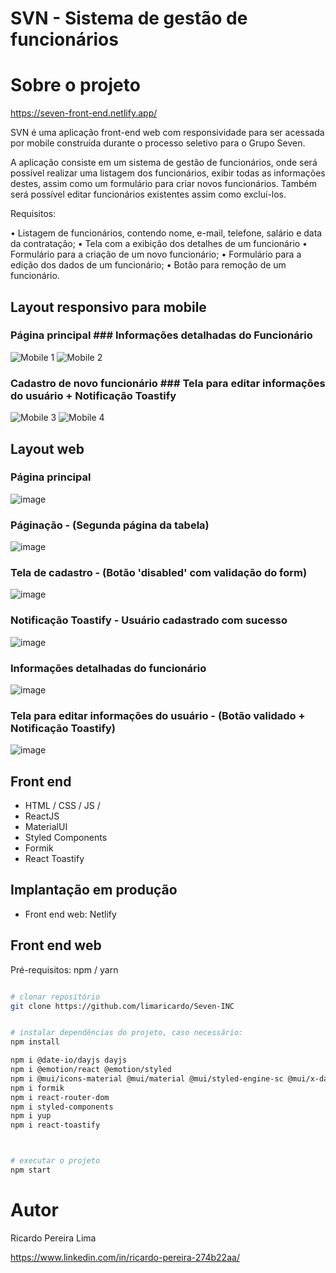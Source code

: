 # SVN - Sistema de gestão de funcionários 

# Sobre o projeto

https://seven-front-end.netlify.app/

SVN é uma aplicação front-end web com responsividade para ser acessada por mobile construída durante o processo seletivo para o Grupo Seven.

A aplicação consiste em um sistema de gestão de funcionários, onde será possível realizar uma listagem dos funcionários, exibir todas as informações destes, assim como um formulário para criar novos funcionários. Também será possível editar
funcionários existentes assim como excluí-los.

Requisitos:

• Listagem de funcionários, contendo nome, e-mail, telefone, salário e data da contratação;
• Tela com a exibição dos detalhes de um funcionário
• Formulário para a criação de um novo funcionário;
• Formulário para a edição dos dados de um funcionário;
• Botão para remoção de um funcionário.

## Layout responsivo para mobile
### Página principal                                                                                               ### Informações detalhadas do Funcionário  
![Mobile 1](https://user-images.githubusercontent.com/81928006/188368304-281e73c7-38a0-46f9-9bdd-9bc858cea37d.PNG) ![Mobile 2](https://user-images.githubusercontent.com/81928006/188368390-117caf28-d124-481e-934f-12a578fd6200.PNG) 

### Cadastro de novo funcionário                                                                                   ### Tela para editar informações do usuário + Notificação Toastify
![Mobile 3](https://user-images.githubusercontent.com/81928006/188368499-72771821-420b-41e6-89ed-c3430f722bd9.PNG) ![Mobile 4](https://user-images.githubusercontent.com/81928006/188368559-20552b8e-e66d-4103-9eec-8042bd89d1ba.PNG)

## Layout web
### Página principal
![image](https://user-images.githubusercontent.com/81928006/188366610-1fd89a09-0694-47e3-a9fa-d655f6fbb652.PNG)
### Páginação - (Segunda página da tabela)
![image](https://user-images.githubusercontent.com/81928006/188366705-96d2293d-bd45-41f9-9597-20b9922edf00.PNG)
### Tela de cadastro - (Botão 'disabled' com validação do form)
![image](https://user-images.githubusercontent.com/81928006/188366777-099e1ad4-a74b-4667-a6ef-104c8ca33682.PNG)
### Notificação Toastify - Usuário cadastrado com sucesso
![image](https://user-images.githubusercontent.com/81928006/188366853-630684ff-427c-4c6e-b46b-c174f7249a42.PNG)
### Informações detalhadas do funcionário
![image](https://user-images.githubusercontent.com/81928006/188367060-6d8f249d-f8ba-4a8e-a68a-841899718b25.PNG)
### Tela para editar informações do usuário - (Botão validado + Notificação Toastify)
![image](https://user-images.githubusercontent.com/81928006/188367259-a796c8d9-b511-4b99-b28f-6f7946f85741.PNG)


## Front end
- HTML / CSS / JS / 
- ReactJS
- MaterialUI
- Styled Components
- Formik
- React Toastify


## Implantação em produção
- Front end web: Netlify


## Front end web
Pré-requisitos: npm / yarn

```bash

# clonar repositório
git clone https://github.com/limaricardo/Seven-INC


# instalar dependências do projeto, caso necessário:
npm install

npm i @date-io/dayjs dayjs
npm i @emotion/react @emotion/styled
npm i @mui/icons-material @mui/material @mui/styled-engine-sc @mui/x-date-pickers
npm i formik
npm i react-router-dom
npm i styled-components
npm i yup
npm i react-toastify



# executar o projeto
npm start
```

# Autor

Ricardo Pereira Lima

https://www.linkedin.com/in/ricardo-pereira-274b22aa/
